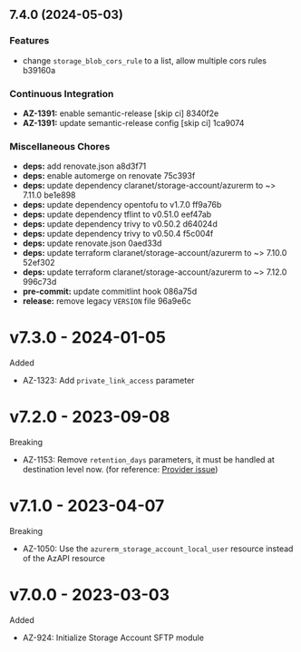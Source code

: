 ## 7.4.0 (2024-05-03)


### Features

* change `storage_blob_cors_rule` to a list, allow multiple cors rules b39160a


### Continuous Integration

* **AZ-1391:** enable semantic-release [skip ci] 8340f2e
* **AZ-1391:** update semantic-release config [skip ci] 1ca9074


### Miscellaneous Chores

* **deps:** add renovate.json a8d3f71
* **deps:** enable automerge on renovate 75c393f
* **deps:** update dependency claranet/storage-account/azurerm to ~> 7.11.0 be1e898
* **deps:** update dependency opentofu to v1.7.0 ff9a76b
* **deps:** update dependency tflint to v0.51.0 eef47ab
* **deps:** update dependency trivy to v0.50.2 d64024d
* **deps:** update dependency trivy to v0.50.4 f5c004f
* **deps:** update renovate.json 0aed33d
* **deps:** update terraform claranet/storage-account/azurerm to ~> 7.10.0 52ef302
* **deps:** update terraform claranet/storage-account/azurerm to ~> 7.12.0 996c73d
* **pre-commit:** update commitlint hook 086a75d
* **release:** remove legacy `VERSION` file 96a9e6c

# v7.3.0 - 2024-01-05

Added
  * AZ-1323: Add `private_link_access` parameter

# v7.2.0 - 2023-09-08

Breaking
  * AZ-1153: Remove `retention_days` parameters, it must be handled at destination level now. (for reference: [Provider issue](https://github.com/hashicorp/terraform-provider-azurerm/issues/23051))

# v7.1.0 - 2023-04-07

Breaking
  * AZ-1050: Use the `azurerm_storage_account_local_user` resource instead of the AzAPI resource

# v7.0.0 - 2023-03-03

Added
  * AZ-924: Initialize Storage Account SFTP module
